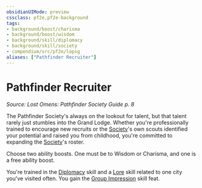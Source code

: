 ```yaml
---
obsidianUIMode: preview
cssclass: pf2e,pf2e-background
tags:
- background/boost/charisma
- background/boost/wisdom
- background/skill/diplomacy
- background/skill/society
- compendium/src/pf2e/lopsg
aliases: ["Pathfinder Recruiter"]
---
```

# Pathfinder Recruiter
*Source: Lost Omens: Pathfinder Society Guide p. 8*  

The Pathfinder Society's always on the lookout for talent, but that talent rarely just stumbles into the Grand Lodge. Whether you're professionally trained to encourage new recruits or the [Society](skills.md#Society)'s own scouts identified your potential and raised you from childhood, you're committed to expanding the [Society](skills.md#Society)'s roster.

Choose two ability boosts. One must be to Wisdom or Charisma, and one is a free ability boost.

You're trained in the [Diplomacy](skills.md#Diplomacy) skill and a [Lore](skills.md#Lore) skill related to one city you've visited often. You gain the [Group Impression](group-impression.md) skill feat.